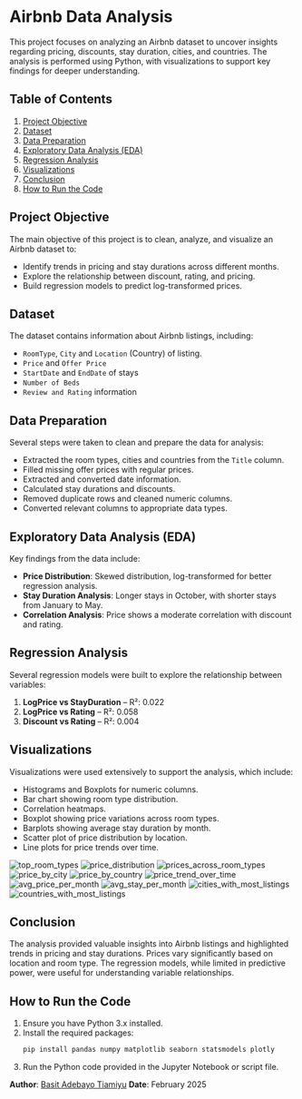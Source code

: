 
# Airbnb Data Analysis

This project focuses on analyzing an Airbnb dataset to uncover insights regarding pricing, discounts, stay duration, cities, and countries. The analysis is performed using Python, with visualizations to support key findings for deeper understanding.

## Table of Contents
1. [Project Objective](#project-objective)
2. [Dataset](#dataset)
3. [Data Preparation](#data-preparation)
4. [Exploratory Data Analysis (EDA)](#exploratory-data-analysis-eda)
5. [Regression Analysis](#regression-analysis)
6. [Visualizations](#visualizations)
7. [Conclusion](#conclusion)
8. [How to Run the Code](#how-to-run-the-code)

## Project Objective
The main objective of this project is to clean, analyze, and visualize an Airbnb dataset to:
- Identify trends in pricing and stay durations across different months.
- Explore the relationship between discount, rating, and pricing.
- Build regression models to predict log-transformed prices.

## Dataset
The dataset contains information about Airbnb listings, including:
- `RoomType`, `City` and `Location` (Country) of listing.
- `Price` and `Offer Price`
- `StartDate` and `EndDate` of stays
- `Number of Beds`
- `Review and Rating` information

## Data Preparation
Several steps were taken to clean and prepare the data for analysis:
- Extracted the room types, cities and countries from the `Title` column.
- Filled missing offer prices with regular prices.
- Extracted and converted date information.
- Calculated stay durations and discounts.
- Removed duplicate rows and cleaned numeric columns.
- Converted relevant columns to appropriate data types.

## Exploratory Data Analysis (EDA)
Key findings from the data include:
- **Price Distribution**: Skewed distribution, log-transformed for better regression analysis.
- **Stay Duration Analysis**: Longer stays in October, with shorter stays from January to May.
- **Correlation Analysis**: Price shows a moderate correlation with discount and rating.

## Regression Analysis
Several regression models were built to explore the relationship between variables:
1. **LogPrice vs StayDuration** – R²: 0.022
2. **LogPrice vs Rating** – R²: 0.058
3. **Discount vs Rating** – R²: 0.004

## Visualizations
Visualizations were used extensively to support the analysis, which include:
- Histograms and Boxplots for numeric columns.
- Bar chart showing room type distribution.
- Correlation heatmaps.
- Boxplot showing price variations across room types.
- Barplots showing average stay duration by month.
- Scatter plot of price distribution by location.
- Line plots for price trends over time.
  
![top_room_types](https://github.com/user-attachments/assets/bec4dc4d-3388-4a9a-9418-c5b88b53af09)
![price_distribution](https://github.com/user-attachments/assets/7f531417-abf8-4372-8a1b-118a1f93a12d)
![prices_across_room_types](https://github.com/user-attachments/assets/90eac0ae-148b-4f79-a41b-8ee53926fcc2)
![price_by_city](https://github.com/user-attachments/assets/a868b5d7-172d-40d4-8714-c734dd3bf89c)
![price_by_country](https://github.com/user-attachments/assets/87e0d62b-ffb8-45b6-be5d-f49fec9b6612)
![price_trend_over_time](https://github.com/user-attachments/assets/f698d403-1a5c-4db2-9305-e23de929688a)
![avg_price_per_month](https://github.com/user-attachments/assets/13631df4-8250-4005-aa10-94c42e3d8239)
![avg_stay_per_month](https://github.com/user-attachments/assets/0ac0e0ee-e0de-46ba-9915-896a5b00df88)
![cities_with_most_listings](https://github.com/user-attachments/assets/57bb45e7-ac4a-433d-9dc6-ac4d6364966c)
![countries_with_most_listings](https://github.com/user-attachments/assets/50d4a19f-3bf5-4246-abfe-167bc9777be3)

## Conclusion
The analysis provided valuable insights into Airbnb listings and highlighted trends in pricing and stay durations. Prices vary significantly based on location and room type. The regression models, while limited in predictive power, were useful for understanding variable relationships.

## How to Run the Code
1. Ensure you have Python 3.x installed.
2. Install the required packages:
   ```bash
   pip install pandas numpy matplotlib seaborn statsmodels plotly
   ```
3. Run the Python code provided in the Jupyter Notebook or script file.

**Author**: [Basit Adebayo Tiamiyu](https://github.com/lucid-bbayo/)
**Date**: February 2025

